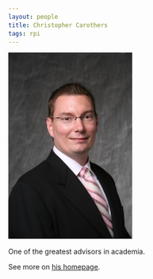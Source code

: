 ```yaml
---
layout: people
title: Christopher Carothers
tags: rpi
---
```


<img src="/images/Carothers-HeadShot-1.jpg" alt="Chris Carothers" width=250px />

One of the greatest advisors in academia. 

See more on [his homepage](http://cs.rpi.edu//~chrisc).
